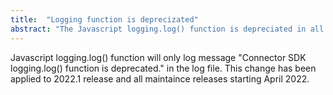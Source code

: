 ```yaml
---
title:  "Logging function is deprecizated"
abstract: "The Javascript logging.log() function is depreciated in all releases"
---
```


Javascript logging.log() function will only log message "Connector SDK logging.log() function is deprecated." in the log file. This change has been applied to 2022.1 release and all maintaince releases starting April 2022. 
